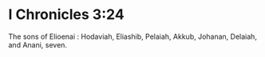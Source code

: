 # I Chronicles 3:24

The sons of Elioenai : Hodaviah, Eliashib, Pelaiah, Akkub, Johanan, Delaiah, and Anani, seven.
